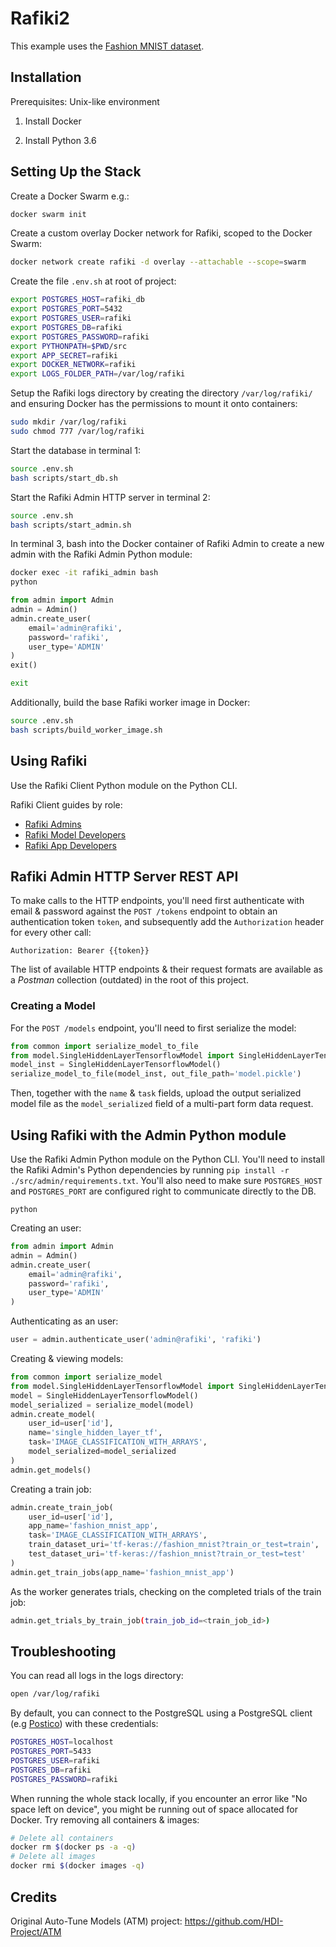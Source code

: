 # Rafiki2

This example uses the [Fashion MNIST dataset](https://github.com/zalandoresearch/fashion-mnist).

## Installation

Prerequisites: Unix-like environment

1. Install Docker

2. Install Python 3.6

## Setting Up the Stack

Create a Docker Swarm e.g.:

```sh
docker swarm init
```

Create a custom overlay Docker network for Rafiki, scoped to the Docker Swarm:

```sh
docker network create rafiki -d overlay --attachable --scope=swarm
```

Create the file `.env.sh` at root of project:

```sh
export POSTGRES_HOST=rafiki_db
export POSTGRES_PORT=5432
export POSTGRES_USER=rafiki
export POSTGRES_DB=rafiki
export POSTGRES_PASSWORD=rafiki
export PYTHONPATH=$PWD/src
export APP_SECRET=rafiki
export DOCKER_NETWORK=rafiki
export LOGS_FOLDER_PATH=/var/log/rafiki
```

Setup the Rafiki logs directory by creating the directory `/var/log/rafiki/` and ensuring Docker has the permissions to mount it onto containers:

```sh
sudo mkdir /var/log/rafiki
sudo chmod 777 /var/log/rafiki
```

Start the database in terminal 1:

```sh
source .env.sh
bash scripts/start_db.sh
```

Start the Rafiki Admin HTTP server in terminal 2:

```sh
source .env.sh
bash scripts/start_admin.sh
```

In terminal 3, bash into the Docker container of Rafiki Admin to create a new admin with the Rafiki Admin Python module:

```sh
docker exec -it rafiki_admin bash
python
```

```py
from admin import Admin
admin = Admin()
admin.create_user(
    email='admin@rafiki',
    password='rafiki',
    user_type='ADMIN'
)
exit()
```

```sh
exit
```

Additionally, build the base Rafiki worker image in Docker:

```sh
source .env.sh
bash scripts/build_worker_image.sh
```

## Using Rafiki

Use the Rafiki Client Python module on the Python CLI.

Rafiki Client guides by role:

- [Rafiki Admins](./docs/admins.md)
- [Rafiki Model Developers](./docs/model_developers.md)
- [Rafiki App Developers](./docs/app_developers.md)

## Rafiki Admin HTTP Server REST API

To make calls to the HTTP endpoints, you'll need first authenticate with email & password against the `POST /tokens` endpoint to obtain an authentication token `token`, and subsequently add the `Authorization` header for every other call:

`Authorization: Bearer {{token}}`

The list of available HTTP endpoints & their request formats are available as a *Postman* collection (outdated) in the root of this project.

### Creating a Model

For the `POST /models` endpoint, you'll need to first serialize the model:

```py
from common import serialize_model_to_file
from model.SingleHiddenLayerTensorflowModel import SingleHiddenLayerTensorflowModel
model_inst = SingleHiddenLayerTensorflowModel()
serialize_model_to_file(model_inst, out_file_path='model.pickle')
```

Then, together with the `name` & `task` fields, upload the output serialized model file as the `model_serialized` field of a multi-part form data request.

## Using Rafiki with the Admin Python module

Use the Rafiki Admin Python module on the Python CLI. You'll need to install the Rafiki Admin's Python dependencies by running `pip install -r ./src/admin/requirements.txt`. You'll also need to make sure `POSTGRES_HOST` and `POSTGRES_PORT` are configured right to communicate directly to the DB.

```shell
python
```

Creating an user:

```py
from admin import Admin
admin = Admin()
admin.create_user(
    email='admin@rafiki',
    password='rafiki',
    user_type='ADMIN'
)
```

Authenticating as an user:

```py
user = admin.authenticate_user('admin@rafiki', 'rafiki')
```

Creating & viewing models:

```py
from common import serialize_model
from model.SingleHiddenLayerTensorflowModel import SingleHiddenLayerTensorflowModel
model = SingleHiddenLayerTensorflowModel()
model_serialized = serialize_model(model)
admin.create_model(
    user_id=user['id'],
    name='single_hidden_layer_tf',
    task='IMAGE_CLASSIFICATION_WITH_ARRAYS',
    model_serialized=model_serialized
)
admin.get_models()
```

Creating a train job:

```py
admin.create_train_job(
    user_id=user['id'],
    app_name='fashion_mnist_app',
    task='IMAGE_CLASSIFICATION_WITH_ARRAYS',
    train_dataset_uri='tf-keras://fashion_mnist?train_or_test=train',
    test_dataset_uri='tf-keras://fashion_mnist?train_or_test=test'
)
admin.get_train_jobs(app_name='fashion_mnist_app')
```

As the worker generates trials, checking on the completed trials of the train job:

```sh
admin.get_trials_by_train_job(train_job_id=<train_job_id>)
```

## Troubleshooting

You can read all logs in the logs directory:

```sh
open /var/log/rafiki
```

By default, you can connect to the PostgreSQL using a PostgreSQL client (e.g [Postico](https://eggerapps.at/postico/)) with these credentials:

```sh
POSTGRES_HOST=localhost
POSTGRES_PORT=5433
POSTGRES_USER=rafiki
POSTGRES_DB=rafiki
POSTGRES_PASSWORD=rafiki
```

When running the whole stack locally, if you encounter an error like "No space left on device", you might be running out of space allocated for Docker. Try removing all containers & images:

```sh
# Delete all containers
docker rm $(docker ps -a -q)
# Delete all images
docker rmi $(docker images -q)
```

## Credits

Original Auto-Tune Models (ATM) project: https://github.com/HDI-Project/ATM